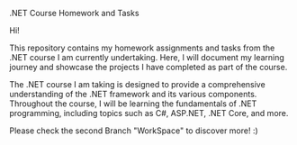 .NET Course Homework and Tasks

Hi!

This repository contains my homework assignments and tasks from the .NET course I am currently undertaking. Here, I will document my learning journey and showcase the projects I have completed as part of the course.

The .NET course I am taking is designed to provide a comprehensive understanding of the .NET framework and its various components. Throughout the course, I will be learning the fundamentals of .NET programming, including topics such as C#, ASP.NET, .NET Core, and more.

Please check the second Branch "WorkSpace" to discover more! :)

